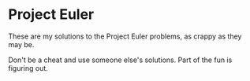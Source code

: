 Project Euler
=============

These are my solutions to the Project Euler problems, as crappy as they may be.

Don't be a cheat and use someone else's solutions. Part of the fun is figuring out.
